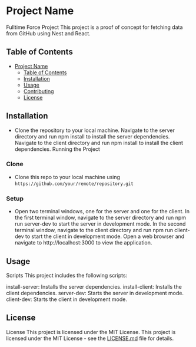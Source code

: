 # Project Name

Fulltime Force Project
This project is a proof of concept for fetching data from GitHub using Nest and React.
## Table of Contents

- [Project Name](#project-name)
  - [Table of Contents](#table-of-contents)
  - [Installation](#installation)
  - [Usage](#usage)
  - [Contributing](#contributing)
  - [License](#license)

## Installation

-  Clone the repository to your local machine.
  Navigate to the server directory and run npm install to install the server dependencies.
  Navigate to the client directory and run npm install to install the client dependencies.
  Running the Project
### Clone

- Clone this repo to your local machine using `https://github.com/your/remote/repository.git`

### Setup

-  Open two terminal windows, one for the server and one for the client.
In the first terminal window, navigate to the server directory and run npm run server-dev to start the server in development mode.
In the second terminal window, navigate to the client directory and run npm run client-dev to start the client in development mode.
Open a web browser and navigate to http://localhost:3000 to view the application.
## Usage

Scripts
This project includes the following scripts:

install-server: Installs the server dependencies.
install-client: Installs the client dependencies.
server-dev: Starts the server in development mode.
client-dev: Starts the client in development mode.

## License


License
This project is licensed under the MIT License.
This project is licensed under the MIT License - see the [LICENSE.md](LICENSE.md) file for details.

